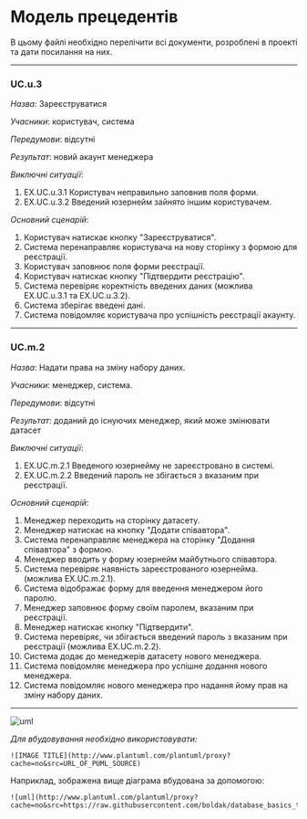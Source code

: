 # Модель прецедентів

В цьому файлі необхідно перелічити всі документи, розроблені в проекті та дати посилання на них.

<hr>

### UC.u.3

*Назва*: Зареєструватися

*Учасники*: користувач, система

*Передумови*: відсутні

*Результат*: новий акаунт менеджера

*Виключні ситуації*:
1. EX.UC.u.3.1 Користувач неправильно заповнив поля форми.
2. EX.UC.u.3.2 Введений юзернейм зайнято іншим користувачем.

*Основний сценарій*:

1. Користувач натискає кнопку "Зареєструватися".
2. Система перенаправляє користувача на нову сторінку з формою для реєстрації.
3. Користувач заповнює поля форми реєстрації.
4. Користувач натискає кнопку "Підтвердити реєстрацію".
5. Система перевіряє коректність введених даних (можлива EX.UC.u.3.1 та EX.UC.u.3.2).
6. Система зберігає введені дані.
7. Система повідомляє користувача про успішність реєстрації акаунту.
<hr>

### UC.m.2

*Назва*: Надати права на зміну набору даних.

*Учасники*: менеджер, система.

*Передумови*: відсутні

*Результат*: доданий до існуючих менеджер, який може змінювати датасет

*Виключні ситуації*:
1. EX.UC.m.2.1 Введеного юзернейму не зареєстровано в системі.
2. EX.UC.m.2.2 Введений пароль не збігається з вказаним при реєстрації. 

*Основний сценарій*:

1. Менеджер переходить на сторінку датасету.
2. Менеджер натискає на кнопку "Додати співавтора".
3. Система перенаправляє менеджера на сторінку "Додання співавтора" з формою.
4. Менеджер вводить у форму юзернейм майбутнього співавтора.
5. Система перевіряє наявність зареєстрованого юзернейма. (можлива EX.UC.m.2.1).
6. Система відображає форму для введення менеджером його паролю.
7. Менеджер заповнює форму своїм паролем, вказаним при реєстрації. 
8. Менеджер натискає кнопку "Підтвердити". 
9. Система перевіряє, чи збігається введений пароль з вказаним при реєстрації (можлива EX.UC.m.2.2).
10. Система додає до менеджерів датасету нового менеджера.
11. Система повідомляє менеджера про успішне додання нового менеджера.
12. Система повідомляє нового менеджера про надання йому прав на зміну набору даних.
<hr>

![uml](http://www.plantuml.com/plantuml/proxy?cache=no&src=https://raw.githubusercontent.com/boldak/database_basics_template/master/src/uml/example.puml)

*Для вбудовування необхідно використовувати:*
```
![IMAGE TITLE](http://www.plantuml.com/plantuml/proxy?cache=no&src=URL_OF_PUML_SOURCE)
```
Наприклад, зображена вище діаграма вбудована за допомогою:
```
![uml](http://www.plantuml.com/plantuml/proxy?cache=no&src=https://raw.githubusercontent.com/boldak/database_basics_template/master/src/uml/example.puml)
```
